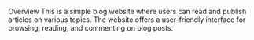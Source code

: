 Overview
This is a simple blog website where users can read and publish articles on various topics. The website offers a user-friendly interface for browsing, reading, and commenting on blog posts.

